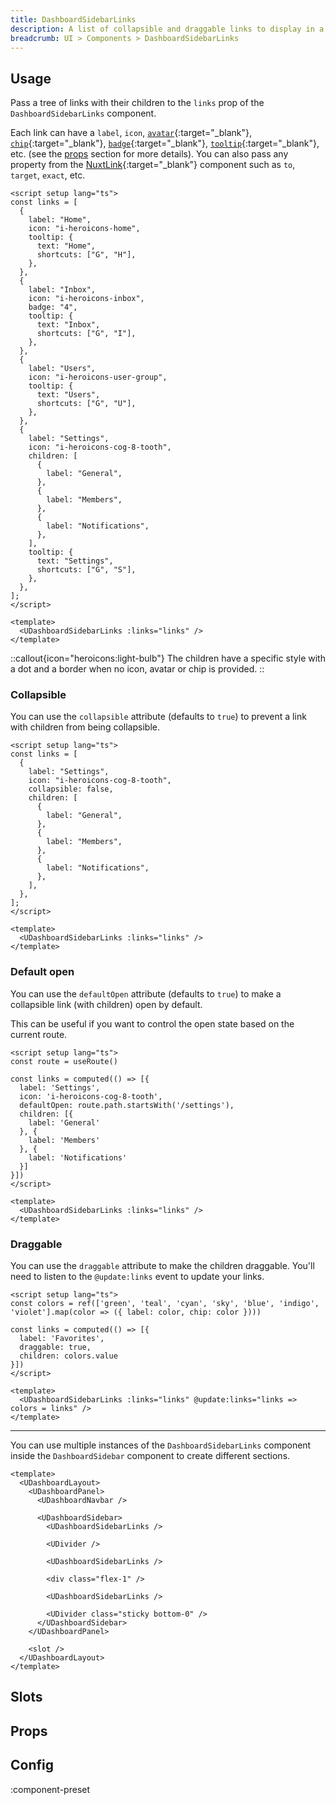 ```yaml
---
title: DashboardSidebarLinks
description: A list of collapsible and draggable links to display in a DashboardSidebar.
breadcrumb: UI > Components > DashboardSidebarLinks
---
```


## Usage

Pass a tree of links with their children to the `links` prop of the `DashboardSidebarLinks` component.

Each link can have a `label`, `icon`, [`avatar`](https://ui.nuxt.com/components/avatar){:target="\_blank"}, [`chip`](https://ui.nuxt.com/components/chip){:target="\_blank"}, [`badge`](https://ui.nuxt.com/components/badge){:target="\_blank"}, [`tooltip`](https://ui.nuxt.com/components/tooltip){:target="\_blank"}, etc. (see the [props](#props) section for more details). You can also pass any property from the [NuxtLink](https://nuxt.com/docs/api/components/nuxt-link#props){:target="\_blank"} component such as `to`, `target`, `exact`, etc.

```vue [layouts/default.vue]
<script setup lang="ts">
const links = [
  {
    label: "Home",
    icon: "i-heroicons-home",
    tooltip: {
      text: "Home",
      shortcuts: ["G", "H"],
    },
  },
  {
    label: "Inbox",
    icon: "i-heroicons-inbox",
    badge: "4",
    tooltip: {
      text: "Inbox",
      shortcuts: ["G", "I"],
    },
  },
  {
    label: "Users",
    icon: "i-heroicons-user-group",
    tooltip: {
      text: "Users",
      shortcuts: ["G", "U"],
    },
  },
  {
    label: "Settings",
    icon: "i-heroicons-cog-8-tooth",
    children: [
      {
        label: "General",
      },
      {
        label: "Members",
      },
      {
        label: "Notifications",
      },
    ],
    tooltip: {
      text: "Settings",
      shortcuts: ["G", "S"],
    },
  },
];
</script>

<template>
  <UDashboardSidebarLinks :links="links" />
</template>
```

::callout{icon="heroicons:light-bulb"}
The children have a specific style with a dot and a border when no icon, avatar or chip is provided.
::

### Collapsible

You can use the `collapsible` attribute (defaults to `true`) to prevent a link with children from being collapsible.

```vue [example.vue]
<script setup lang="ts">
const links = [
  {
    label: "Settings",
    icon: "i-heroicons-cog-8-tooth",
    collapsible: false,
    children: [
      {
        label: "General",
      },
      {
        label: "Members",
      },
      {
        label: "Notifications",
      },
    ],
  },
];
</script>

<template>
  <UDashboardSidebarLinks :links="links" />
</template>
```

### Default open

You can use the `defaultOpen` attribute (defaults to `true`) to make a collapsible link (with children) open by default.

This can be useful if you want to control the open state based on the current route.

```vue [example.vue]
<script setup lang="ts">
const route = useRoute()

const links = computed(() => [{
  label: 'Settings',
  icon: 'i-heroicons-cog-8-tooth',
  defaultOpen: route.path.startsWith('/settings'),
  children: [{
    label: 'General'
  }, {
    label: 'Members'
  }, {
    label: 'Notifications'
  }]
}])
</script>

<template>
  <UDashboardSidebarLinks :links="links" />
</template>
```

### Draggable

You can use the `draggable` attribute to make the children draggable. You'll need to listen to the `@update:links` event to update your links.

```vue [example.vue]
<script setup lang="ts">
const colors = ref(['green', 'teal', 'cyan', 'sky', 'blue', 'indigo', 'violet'].map(color => ({ label: color, chip: color })))

const links = computed(() => [{
  label: 'Favorites',
  draggable: true,
  children: colors.value
}])
</script>

<template>
  <UDashboardSidebarLinks :links="links" @update:links="links => colors = links" />
</template>
```

<hr />

You can use multiple instances of the `DashboardSidebarLinks` component inside the `DashboardSidebar` component to create different sections.

```vue [layouts/default.vue]
<template>
  <UDashboardLayout>
    <UDashboardPanel>
      <UDashboardNavbar />

      <UDashboardSidebar>
        <UDashboardSidebarLinks />

        <UDivider />

        <UDashboardSidebarLinks />

        <div class="flex-1" />

        <UDashboardSidebarLinks />

        <UDivider class="sticky bottom-0" />
      </UDashboardSidebar>
    </UDashboardPanel>

    <slot />
  </UDashboardLayout>
</template>
```

## Slots

<!-- component-slots -->

## Props

<!-- components-props -->

## Config

:component-preset
